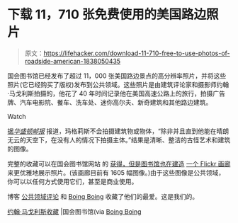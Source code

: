 # 下载 11，710 张免费使用的美国路边照片

> 原文：<https://lifehacker.com/download-11-710-free-to-use-photos-of-roadside-american-1838050435>

国会图书馆已经发布了超过 11，000 张美国路边景点的高分辨率照片，并将这些照片(它已经购买了版权)发布到公共领域。这些照片是由建筑评论家和摄影师约翰·马戈利斯拍摄的，他花了 40 年时间记录他在美国高速公路上的旅行，拍摄广告牌、汽车电影院、餐车、洗车处、迷你高尔夫、新奇建筑和其他路边建筑。

Watch

[据*华盛顿邮报*](https://www.washingtonpost.com/archive/lifestyle/1995/05/12/historic-preservation-through-a-lens/c333260e-5173-4d83-b0dd-6d871784097e/) 报道，玛格莉斯不会拍摄建筑物或物体，“除非并且直到他能在晴朗无云的天空下，在没有人的情况下拍摄主体。”结果是清晰、整洁的古怪艺术和建筑的图像。

完整的收藏可以在国会图书馆网站 的 [获得，但是图书馆也在建造](https://www.loc.gov/pictures/search/?q=mrg&sp=1&st=gallery) [一个 Flickr 画廊](https://www.flickr.com/photos/library_of_congress/albums/72157686396348231/page1) 来更优雅地展示照片。(该画廊目前有 1605 幅图像。)由于这些图像是公共领域，你可以以任何方式使用它们，甚至是商业使用。

博客 [公共领域评论](https://publicdomainreview.org/collections/john-margolies-photographs-of-roadside-america/) 和 [Boing Boing](https://boingboing.net/2019/09/03/vanishing-highway-architec.html) 收藏了他们的最爱。这是我们的。

[约翰·马戈利斯收藏](https://www.loc.gov/pictures/search/?q=mrg&sp=1&st=gallery) |国会图书馆(via [Boing Boing](https://boingboing.net/2019/09/03/vanishing-highway-architec.html)
